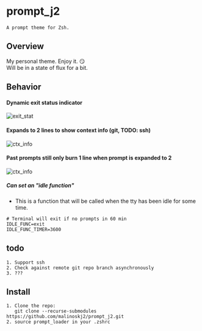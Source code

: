 # prompt_j2
```
A prompt theme for Zsh.
```
## Overview
My personal theme. Enjoy it. :smirk:<br />
Will be in a state of flux for a bit.

## Behavior

#### Dynamic exit status indicator
![exit_stat](https://media.giphy.com/media/4a7DAeH2kf7WyLNbqT/giphy.gif)
#### Expands to 2 lines to show context info (git, TODO: ssh)
![ctx_info](https://media.giphy.com/media/uTBjOYYzWe4oGn5hYN/giphy.gif)
#### Past prompts still only burn 1 line when prompt is expanded to 2
![ctx_info](https://media.giphy.com/media/BpDg5nTFouC7He0Dit/giphy.gif)

##### Can set an "idle function"
- This is a function that will be called when the tty has been idle for some time.
```
# Terminal will exit if no prompts in 60 min
IDLE_FUNC=exit  
IDLE_FUNC_TIMER=3600 
```
## todo
```
1. Support ssh
2. Check against remote git repo branch asynchronously
3. ???
```
## Install
```
1. Clone the repo: 
   git clone --recurse-submodules https://github.com/malinoskj2/prompt_j2.git
2. source prompt_loader in your .zshrc
```
